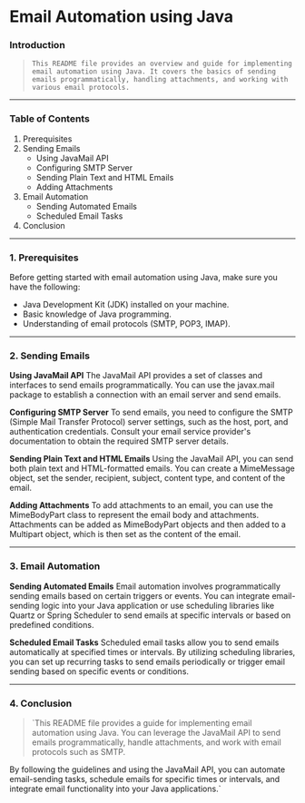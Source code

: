 # Email Automation using Java

### Introduction
> `This README file provides an overview and guide for implementing email automation using Java. It covers the basics of sending emails programmatically, handling attachments, and working with various email protocols.`
---
### Table of Contents
1. Prerequisites
2. Sending Emails
     * Using JavaMail API
     * Configuring SMTP Server
     * Sending Plain Text and HTML Emails
     * Adding Attachments
3. Email Automation
     * Sending Automated Emails
     * Scheduled Email Tasks
4. Conclusion
---
### 1. Prerequisites

Before getting started with email automation using Java, make sure you have the following:

* Java Development Kit (JDK) installed on your machine.
* Basic knowledge of Java programming.
* Understanding of email protocols (SMTP, POP3, IMAP).
---
### 2. Sending Emails

**Using JavaMail API**
The JavaMail API provides a set of classes and interfaces to send emails programmatically. You can use the javax.mail package to establish a connection with an email server and send emails.

**Configuring SMTP Server**
To send emails, you need to configure the SMTP (Simple Mail Transfer Protocol) server settings, such as the host, port, and authentication credentials. Consult your email service provider's documentation to obtain the required SMTP server details.

**Sending Plain Text and HTML Emails**
Using the JavaMail API, you can send both plain text and HTML-formatted emails. You can create a MimeMessage object, set the sender, recipient, subject, content type, and content of the email.

**Adding Attachments**
To add attachments to an email, you can use the MimeBodyPart class to represent the email body and attachments. Attachments can be added as MimeBodyPart objects and then added to a Multipart object, which is then set as the content of the email.

---
### 3. Email Automation

**Sending Automated Emails**
Email automation involves programmatically sending emails based on certain triggers or events. You can integrate email-sending logic into your Java application or use scheduling libraries like Quartz or Spring Scheduler to send emails at specific intervals or based on predefined conditions.

**Scheduled Email Tasks**
Scheduled email tasks allow you to send emails automatically at specified times or intervals. By utilizing scheduling libraries, you can set up recurring tasks to send emails periodically or trigger email sending based on specific events or conditions.

---
### 4. Conclusion

> `This README file provides a guide for implementing email automation using Java. You can leverage the JavaMail API to send emails programmatically, handle attachments, and work with email protocols such as SMTP.

By following the guidelines and using the JavaMail API, you can automate email-sending tasks, schedule emails for specific times or intervals, and integrate email functionality into your Java applications.`




